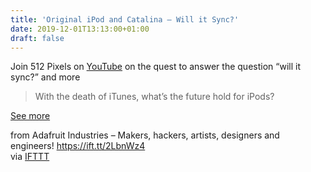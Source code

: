 ```yaml
---
title: 'Original iPod and Catalina – Will it Sync?'
date: 2019-12-01T13:13:00+01:00
draft: false
---
```


Join 512 Pixels on [YouTube](https://www.youtube.com/watch?v=aybDreAz6Lk&feature=youtu.be) on the quest to answer the question “will it sync?” and more

> With the death of iTunes, what’s the future hold for iPods?

[See more](https://www.youtube.com/watch?v=aybDreAz6Lk&feature=youtu.be)

  
  
from Adafruit Industries – Makers, hackers, artists, designers and engineers! https://ift.tt/2LbnWz4  
via [IFTTT](https://ifttt.com/?ref=da&site=blogger)